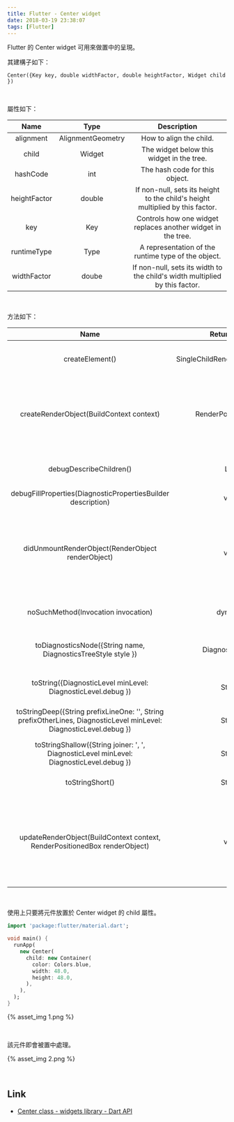 ```yaml
---
title: Flutter - Center widget
date: 2018-03-19 23:38:07
tags: [Flutter]
---
```


Flutter 的 Center widget 可用來做置中的呈現。  

<!-- More -->

其建構子如下：  

    Center({Key key, double widthFactor, double heightFactor, Widget child })

<br/>


屬性如下： 

| Name | Type | Description |
|:-------------:|:-------------:|:-----:|
| alignment | AlignmentGeometry | How to align the child. |
| child | Widget | The widget below this widget in the tree. |
| hashCode | int | The hash code for this object. |
| heightFactor | double | If non-null, sets its height to the child's height multiplied by this factor. |
| key | Key | Controls how one widget replaces another widget in the tree. |
| runtimeType | Type | A representation of the runtime type of the object. |
| widthFactor | doube | If non-null, sets its width to the child's width multiplied by this factor. |

<br/>


方法如下：  

| Name | Return Type | Description |
|:-------------:|:-------------:|:-----:|
| createElement() | SingleChildRenderObjectElement | RenderObjectWidgets always inflate to a RenderObjectElement subclass. |
| createRenderObject(BuildContext context) | RenderPositionedBox | Creates an instance of the RenderObject class that this RenderObjectWidget represents, using the configuration described by this RenderObjectWidget. |
| debugDescribeChildren() | List<DiagnosticsNode> | Returns a list of DiagnosticsNode objects describing this node's children. |
| debugFillProperties(DiagnosticPropertiesBuilder description)  | void | |
| didUnmountRenderObject(RenderObject renderObject) | void | A render object previously associated with this widget has been removed from the tree. The given RenderObject will be of the same type as returned by this object's createRenderObject. |
| noSuchMethod(Invocation invocation) | dynamic | Invoked when a non-existent method or property is accessed. |
| toDiagnosticsNode({String name, DiagnosticsTreeStyle style }) | DiagnosticsNode | Returns a debug representation of the object that is used by debugging tools and by toStringDeep. |
| toString({DiagnosticLevel minLevel: DiagnosticLevel.debug }) | String | Returns a string representation of this object. |
| toStringDeep({String prefixLineOne: '', String prefixOtherLines, DiagnosticLevel minLevel: DiagnosticLevel.debug }) | String | Returns a string representation of this node and its descendants. |
| toStringShallow({String joiner: ', ', DiagnosticLevel minLevel: DiagnosticLevel.debug }) | String | Returns a one-line detailed description of the object. |
| toStringShort() | String | A short, textual description of this widget. |
| updateRenderObject(BuildContext context, RenderPositionedBox renderObject) | void | Copies the configuration described by this RenderObjectWidget to the given RenderObject, which will be of the same type as returned by this object's createRenderObject. |

<br/>


使用上只要將元件放置於 Center widget 的 child 屬性。     

```dart
import 'package:flutter/material.dart';

void main() {
  runApp(
    new Center(
      child: new Container(
        color: Colors.blue,
        width: 48.0,
        height: 48.0,
      ),
    ),
  );
}
```

{% asset_img 1.png %}
 
<br/>


該元件即會被置中處理。  

{% asset_img 2.png %}
 
<br/>


Link
----
* [Center class - widgets library - Dart API](https://docs.flutter.io/flutter/widgets/Center-class.html)
